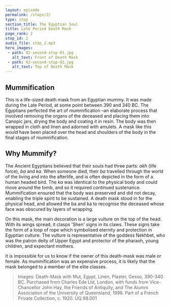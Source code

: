 ```yaml
---
layout: episode
permalink: /stops/2/
type: stop
section_title: The Egyptian Soul
title: Late Period Death Mask
page_rank: 2
stop_id: 2
audio_file: stop_2.mp3
hero_images:
 - path: 02-second-stop-01.jpg
   alt_text: Front of Death Mask
 - path: 02-second-stop-02.jpg
   alt_text: Top of Death Mask
---
```


## Mummification
This is a life-sized death mask from an Egyptian mummy. It was made during the Late Period, at some point between 390 and 340 BC. The Egyptians perfected the art of mummification –an elaborate process that involved removing the organs of the deceased and placing them into Canopic jars, drying the body and coating it in resin. The body was then wrapped in cloth and linen and adorned with amulets. A mask like this would have been placed over the head and shoulders of the body in the final stages of mummification. 

## Why Mummify?
The Ancient Egyptians believed that their souls had three parts: <i>akh</i> (life force), <i>ba</i> and <i>ka</i>. When someone died, their <i>ba</i> travelled through the world of the living and into the afterlife, and is often depicted in the form of a human headed bird. The <i>ka</i> was identical to the physical body and could move around the tomb, and so it required continued sustenance.  Mummification ensured that the body was preserved and did not decay, enabling the triple spirit to be sustained. A death mask stood in for the physical head, and allowed the ba and ka to recognise the deceased whose face was obscured by layers of wrapping. 

On this mask, the main decoration is a large vulture on the top of the head. With its wings spread, it clasps 'Shen' signs in its claws. These signs take the form of a loop of rope which symbolised eternity and protection in Egyptian culture. The vulture is representative of the goddess Nekhbet, who was the patron deity of Upper Egypt and protector of the pharaoh, young children, and expectant mothers. 

It is impossible for us to know if the owner of this death-mask was male or female. As mummification was an expensive process, it is likely that the mask belonged to a member of the elite classes.

> Images: Death-Mask with Mut, Egypt, Linen, Plaster, Gesso, 390-340 BC. Purchased from Charles Ede Ltd, London, with funds from Vice-Chancellor John Hay, the Friends of Antiquity, and The Alumni Association of the University of Queensland, 1998. Part of a French Private Collection, c. 1920. UQ 98.001
